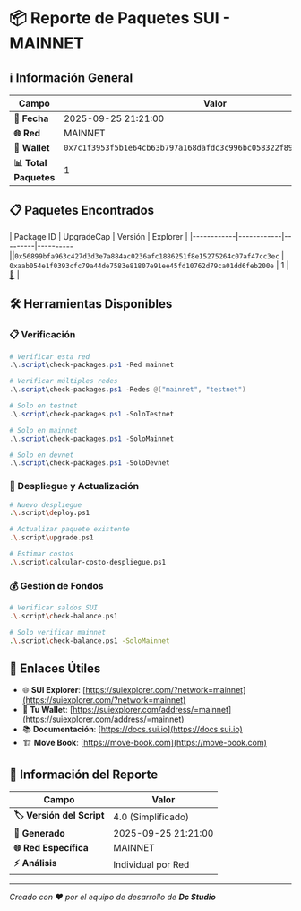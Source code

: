 # 📦 Reporte de Paquetes SUI - MAINNET

## ℹ️ Información General

| Campo | Valor |
|-------|-------|
| **📅 Fecha** | 2025-09-25 21:21:00 |
| **🌐 Red** | MAINNET |
| **👤 Wallet** | `0x7c1f3953f5b1e64cb63b797a168dafdc3c996bc058322f89701f2e2672e074cd` |
| **📊 Total Paquetes** | 1 |

## 📋 Paquetes Encontrados

| Package ID | UpgradeCap | Versión | Explorer |
|------------|------------|---------|----------||`0x56899bfa963c427d3d3e7a884ac0236afc1886251f8e15275264c07af47cc3ec` | `0xaab054e1f0393cfc79a44de7583e81807e91ee45fd10762d79ca01dd6feb200e` | 1 | [🔗](https://suiexplorer.com/object/0x56899bfa963c427d3d3e7a884ac0236afc1886251f8e15275264c07af47cc3ec?network=mainnet) |

## 🛠️ Herramientas Disponibles

### 📋 Verificación
```powershell
# Verificar esta red
.\.script\check-packages.ps1 -Red mainnet

# Verificar múltiples redes
.\.script\check-packages.ps1 -Redes @("mainnet", "testnet")

# Solo en testnet
.\.script\check-packages.ps1 -SoloTestnet

# Solo en mainnet
.\.script\check-packages.ps1 -SoloMainnet

# Solo en devnet
.\.script\check-packages.ps1 -SoloDevnet
```

### 🚀 Despliegue y Actualización
```bash
# Nuevo despliegue
.\.script\deploy.ps1

# Actualizar paquete existente
.\.script\upgrade.ps1

# Estimar costos
.\.script\calcular-costo-despliegue.ps1
```

### 💰 Gestión de Fondos
```bash
# Verificar saldos SUI
.\.script\check-balance.ps1

# Solo verificar mainnet
.\.script\check-balance.ps1 -SoloMainnet
```

## 🔗 Enlaces Útiles

- 🌐 **SUI Explorer**: [https://suiexplorer.com/?network=mainnet](https://suiexplorer.com/?network=mainnet)
- 👤 **Tu Wallet**: [https://suiexplorer.com/address/=mainnet](https://suiexplorer.com/address/=mainnet)
- 📚 **Documentación**: [https://docs.sui.io](https://docs.sui.io)
- 🏗️ **Move Book**: [https://move-book.com](https://move-book.com)

## 📄 Información del Reporte

| Campo | Valor |
|-------|-------|
| **🏷️ Versión del Script** | 4.0 (Simplificado) |
| **📅 Generado** | 2025-09-25 21:21:00 |
| **🌐 Red Específica** | MAINNET |
| **⚡ Análisis** | Individual por Red |

---

*Creado con ❤️ por el equipo de desarrollo de **Dc Studio***

